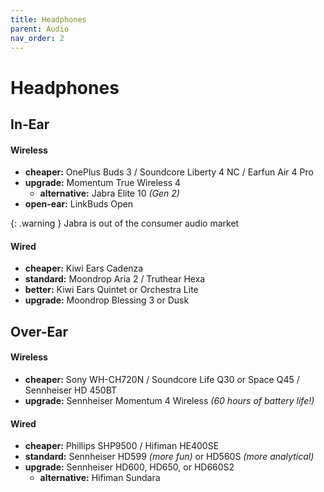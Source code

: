 ```yaml
---
title: Headphones
parent: Audio
nav_order: 2
---
```

# Headphones

## In-Ear

#### Wireless

- **cheaper:** OnePlus Buds 3 / Soundcore Liberty 4 NC / Earfun Air 4 Pro
- **upgrade:** Momentum True Wireless 4
	- **alternative:** Jabra Elite 10 *(Gen 2)*
- **open-ear:** LinkBuds Open

{: .warning }
Jabra is out of the consumer audio market

#### Wired

- **cheaper:** Kiwi Ears Cadenza
- **standard:** Moondrop Aria 2 / Truthear Hexa
- **better:** Kiwi Ears Quintet or Orchestra Lite
- **upgrade:** Moondrop Blessing 3 or Dusk

## Over-Ear

#### Wireless

- **cheaper:** Sony WH-CH720N / Soundcore Life Q30 or Space Q45 / Sennheiser HD 450BT
- **upgrade:** Sennheiser Momentum 4 Wireless *(60 hours of battery life!)*

#### Wired

- **cheaper:** Phillips SHP9500 / Hifiman HE400SE
- **standard:** Sennheiser HD599 *(more fun)* or HD560S *(more analytical)*
- **upgrade:** Sennheiser HD600, HD650, or HD660S2
	- **alternative:** Hifiman Sundara
